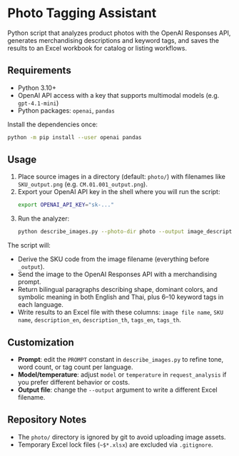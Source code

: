 # Photo Tagging Assistant

Python script that analyzes product photos with the OpenAI Responses API, generates merchandising descriptions and keyword tags, and saves the results to an Excel workbook for catalog or listing workflows.

## Requirements
- Python 3.10+
- OpenAI API access with a key that supports multimodal models (e.g. `gpt-4.1-mini`)
- Python packages: `openai`, `pandas`

Install the dependencies once:

```bash
python -m pip install --user openai pandas
```

## Usage
1. Place source images in a directory (default: `photo/`) with filenames like `SKU_output.png` (e.g. `CM.01.001_output.png`).
2. Export your OpenAI API key in the shell where you will run the script:
   ```bash
   export OPENAI_API_KEY="sk-..."
   ```
3. Run the analyzer:
   ```bash
   python describe_images.py --photo-dir photo --output image_descriptions.xlsx
   ```

The script will:
- Derive the SKU code from the image filename (everything before `_output`).
- Send the image to the OpenAI Responses API with a merchandising prompt.
- Return bilingual paragraphs describing shape, dominant colors, and symbolic meaning in both English and Thai, plus 6–10 keyword tags in each language.
- Write results to an Excel file with these columns: `image file name`, `SKU name`, `description_en`, `description_th`, `tags_en`, `tags_th`.

## Customization
- **Prompt**: edit the `PROMPT` constant in `describe_images.py` to refine tone, word count, or tag count per language.
- **Model/temperature**: adjust `model` or `temperature` in `request_analysis` if you prefer different behavior or costs.
- **Output file**: change the `--output` argument to write a different Excel filename.

## Repository Notes
- The `photo/` directory is ignored by git to avoid uploading image assets.
- Temporary Excel lock files (`~$*.xlsx`) are excluded via `.gitignore`.
